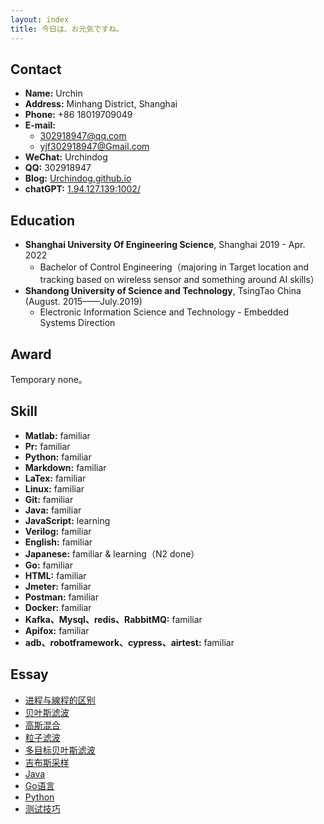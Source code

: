 ```yaml
---
layout: index
title: 今日は、お元気ですね。
---
```

## Contact

- **Name:** Urchin
- **Address:** Minhang District, Shanghai
- **Phone:** +86 18019709049
- **E-mail:**
  - 302918947@qq.com
  - yjf302918947@Gmail.com
- **WeChat:** Urchindog
- **QQ:** 302918947
- **Blog:** [Urchindog.github.io](https://Urchindog.github.io)
- **chatGPT:** [1.94.127.139:1002/](http://1.94.127.139:1002/)

## Education

- **Shanghai University Of Engineering Science**, Shanghai 2019 - Apr. 2022
  - Bachelor of Control Engineering（majoring in Target location and tracking based on wireless sensor and something around AI skills）
- **Shandong University of Science and Technology**, TsingTao China (August. 2015——July.2019)
  - Electronic Information Science and Technology - Embedded Systems Direction

## Award

Temporary none。

## Skill

- **Matlab:** familiar
- **Pr:** familiar
- **Python:** familiar
- **Markdown:** familiar
- **LaTex:** familiar
- **Linux:** familiar
- **Git:** familiar
- **Java:** familiar
- **JavaScript:** learning
- **Verilog:** familiar
- **English:** familiar
- **Japanese:** familiar & learning（N2 done）
- **Go:** familiar
- **HTML:** familiar
- **Jmeter:** familiar
- **Postman:** familiar
- **Docker:** familiar
- **Kafka、Mysql、redis、RabbitMQ:** familiar
- **Apifox:** familiar 
- **adb、robotframework、cypress、airtest:** familiar

## Essay

- [进程与線程的区别](posts/Thread)
- [贝叶斯滤波](posts/Bayes-filter)
- [高斯混合](posts/Gaussian-Mixture)
- [粒子滤波](posts/Particle-Filter)
- [多目标贝叶斯滤波](posts/Multi-Bayes-Filter)
- [吉布斯采样](posts/Gibbs-Sampling)
- [Java](posts/Java)
- [Go语言](posts/Go)
- [Python](posts/Py)
- [测试技巧](posts/Test)